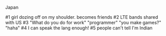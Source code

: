 Japan

#1 girl dozing off on my shoulder. becomes friends
#2 LTE bands shared with US
#3 "What do you do for work" "programmer" "you make games?" "haha"
#4 I can speak the lang enough!
#5 people can't  tell I'm Indian